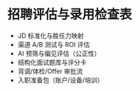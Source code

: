 # 招聘评估与录用检查表

- JD 标准化与胜任力映射
- 渠道 A/B 测试与 ROI 评估
- AI 预筛与偏见评估（公正性）
- 结构化面试题库与评分卡
- 背调/体检/Offer 审批流
- 入职准备包（账户/设备/培训）
